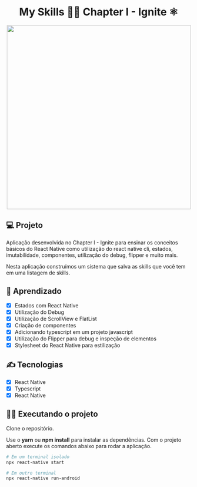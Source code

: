 <h1 align="center">
  My Skills 🧙‍♂️ Chapter I - Ignite ⚛️
</h1>

<p align="center">
  <img height="500px" src="https://user-images.githubusercontent.com/71537090/170766533-606f321a-4470-4999-8149-cd2a7410edcb.png" />
</p>

## 💻 Projeto

Aplicação desenvolvida no Chapter I - Ignite para ensinar os conceitos básicos do React Native como utilização do react native cli, estados, imutabilidade, componentes,
utilização do debug, flipper e muito mais.

Nesta aplicação construímos um sistema que salva as skills que você tem em uma listagem de skills.

## 🔨 Aprendizado

- [x] Estados com React Native
- [x] Utilização do Debug
- [x] Utilização de ScrollView e FlatList
- [x] Criação de componentes
- [x] Adicionando typescript em um projeto javascript
- [x] Utilização do Flipper para debug e inspeção de elementos
- [x] Stylesheet do React Native para estilização

## ✍ Tecnologias

- [x] React Native
- [x] Typescript
- [x] React Native

## 🏃‍♂️ Executando o projeto

Clone o repositório.

Use o **yarn** ou **npm install** para instalar as dependências.
Com o projeto aberto execute os comandos abaixo para rodar a aplicação.

```bash
# Em um terminal isolado
npx react-native start

# Em outro terminal
npx react-native run-android
```
